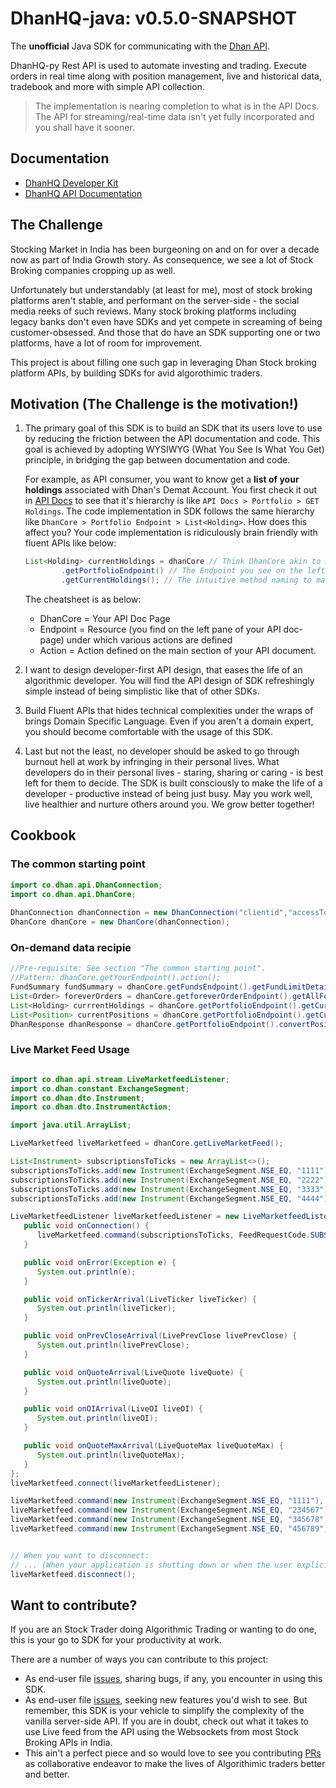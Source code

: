 # DhanHQ-java: v0.5.0-SNAPSHOT

The **unofficial** Java SDK for communicating with the [Dhan API](https://api.dhan.co/v2/).

DhanHQ-py Rest API is used to automate investing and trading. Execute orders in real time along with position management, live and historical data, tradebook and more with simple API collection.

> The implementation is nearing completion to what is in the API Docs. 
> The API for streaming/real-time data isn't yet fully incorporated and you shall have it sooner. 

## Documentation

- [DhanHQ Developer Kit](https://api.dhan.co/v2/)
- [DhanHQ API Documentation](https://dhanhq.co/docs/v2/)

## The Challenge

Stocking Market in India has been burgeoning on and on for over a decade now as part of India Growth story.
As consequence, we see a lot of Stock Broking companies cropping up as well.

Unfortunately but understandably (at least for me), most of stock broking platforms aren't stable, and performant on the server-side - the social media reeks of such reviews.
Many stock broking platforms including legacy banks don't even have SDKs and yet compete in screaming of being customer-obsessed.
And those that do have an SDK supporting one or two platforms, have a lot of room for improvement.  

This project is about filling one such gap in leveraging Dhan Stock broking platform APIs, by building SDKs for avid algorothimic traders.

## Motivation (The Challenge is the motivation!)

1. The primary goal of this SDK is to build an SDK that its users love to use 
by reducing the friction between the API documentation and code. This goal is achieved by adopting WYSIWYG (What You See Is What You Get) principle,
in bridging the gap between documentation and code.

    For example, as API consumer, you want to know get a **list of your holdings** associated with Dhan's Demat Account.
You first check it out in [API Docs](https://dhanhq.co/docs/v2/portfolio/) to see that it's hierarchy is like `API Docs > Portfolio > GET Holdings`.
The code implementation in SDK follows the same hierarchy like `DhanCore > Portfolio Endpoint > List<Holding>`. 
How does this affect you? Your code implementation is ridiculously brain friendly with fluent APIs like below:
    ```java
    List<Holding> currentHoldings = dhanCore // Think DhanCore akin to API Docs Page
            .getPortfolioEndpoint() // The Endpoint you see on the left-pane of the API docs
            .getCurrentHoldings(); // The intuitive method naming to make you productive
    ```

    The cheatsheet is as below:
   - DhanCore = Your API Doc Page 
   - <YourResource>Endpoint = Resource (you find on the left pane of your API doc-page) under which various actions are defined
   - <YourResource>Action = Action defined on the main section of your API document.

2. I want to design developer-first API design, that eases the life of an algorithmic developer. 
   You will find the API design of SDK refreshingly simple instead of being simplistic like that of other SDKs. 

3. Build Fluent APIs that hides technical complexities under the wraps of brings Domain Specific Language. 
   Even if you aren't a domain expert, you should become comfortable with the usage of this SDK.

4. Last but not the least, no developer should be asked to go through burnout hell at work by infringing in their personal lives.
   What developers do in their personal lives - staring, sharing or caring - is best left for them to decide. 
   The SDK is built consciously to make the life of a developer - productive instead of being just busy. 
   May you work well, live healthier and nurture others around you. We grow better together!

## Cookbook

### The common starting point
```java
import co.dhan.api.DhanConnection;
import co.dhan.api.DhanCore;
        
DhanConnection dhanConnection = new DhanConnection("clientid","accessToken");
DhanCore dhanCore = new DhanCore(dhanConnection);
```

### On-demand data recipie

```java
//Pre-requisite: See section "The common starting point".
//Pattern: dhanCore.getYourEndpoint().action();
FundSummary fundSummary = dhanCore.getFundsEndpoint().getFundLimitDetails();
List<Order> foreverOrders = dhanCore.getforeverOrderEndpoint().getAllForeverOrders();
List<Holding> currrentHoldings = dhanCore.getPortfolioEndpoint().getCurrentHoldings();
List<Position> currentPositions = dhanCore.getPortfolioEndpoint().getCurrentPositions();
DhanResponse dhanResponse = dhanCore.getPortfolioEndpoint().convertPosition(..);

```

### Live Market Feed Usage

```java

import co.dhan.api.stream.LiveMarketfeedListener;
import co.dhan.constant.ExchangeSegment;
import co.dhan.dto.Instrument;
import co.dhan.dto.InstrumentAction;

import java.util.ArrayList;

LiveMarketfeed liveMarketfeed = dhanCore.getLiveMarketFeed();

List<Instrument> subscriptionsToTicks = new ArrayList<>();
subscriptionsToTicks.add(new Instrument(ExchangeSegment.NSE_EQ, "1111"));
subscriptionsToTicks.add(new Instrument(ExchangeSegment.NSE_EQ, "2222"));
subscriptionsToTicks.add(new Instrument(ExchangeSegment.NSE_EQ, "3333"));
subscriptionsToTicks.add(new Instrument(ExchangeSegment.NSE_EQ, "4444"));

LiveMarketfeedListener liveMarketfeedListener = new LiveMarketfeedListener() {
   public void onConnection() {
      liveMarketfeed.command(subscriptionsToTicks, FeedRequestCode.SUBSCRIBE_TICK);
   }

   public void onError(Exception e) {
      System.out.println(e);
   }

   public void onTickerArrival(LiveTicker liveTicker) {
      System.out.println(liveTicker);
   }

   public void onPrevCloseArrival(LivePrevClose livePrevClose) {
      System.out.println(livePrevClose);
   }

   public void onQuoteArrival(LiveQuote liveQuote) {
      System.out.println(liveQuote);
   }

   public void onOIArrival(LiveOI liveOI) {
      System.out.println(liveOI);
   }

   public void onQuoteMaxArrival(LiveQuoteMax liveQuoteMax) {
      System.out.println(liveQuoteMax);
   }
};
liveMarketfeed.connect(liveMarketfeedListener);

liveMarketfeed.command(new Instrument(ExchangeSegment.NSE_EQ, "1111"), FeedRequestCode.UNSUBSCRIBE_TICK);
liveMarketfeed.command(new Instrument(ExchangeSegment.NSE_EQ, "234567"), FeedRequestCode.SUBSCRIBE_QUOTE);
liveMarketfeed.command(new Instrument(ExchangeSegment.NSE_EQ, "345678"), FeedRequestCode.SUBSCRIBE_FULL_QUOTE);
liveMarketfeed.command(new Instrument(ExchangeSegment.NSE_EQ, "456789"), FeedRequestCode.SUBSCRIBE_20_LEVEL_DEPTH);


// When you want to disconnect:
// ... (When your application is shutting down or when the user explicitly disconnects)
liveMarketfeed.disconnect();
```

## Want to contribute?

If you are an Stock Trader doing Algorithmic Trading or wanting to do one, this is your go to SDK for your productivity at work.

There are a number of ways you can contribute to this project:
- As end-user file [issues](https://github.com/karthiks/DhanHQ-java/issues), sharing bugs, if any, you encounter in using this SDK.
- As end-user file [issues](https://github.com/karthiks/DhanHQ-java/issues), seeking new features you'd wish to see. 
  But remember, this SDK is your vehicle to simplify the complexity of the vanilla server-side API. 
  If you are in doubt, check out what it takes to use Live feed from the API using the Websockets from most Stock Broking APIs in India.
- This ain't a perfect piece and so would love to see you contributing [PRs](https://github.com/karthiks/DhanHQ-java/pulls) as collaborative endeavor to make the lives of Algorithimic traders better and better. 
